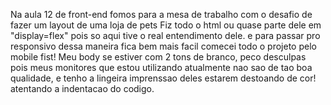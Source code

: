 Na aula 12 de front-end fomos para a mesa de trabalho com o desafio de fazer um layout de uma loja de pets
Fiz todo o html ou quase parte dele em "display=flex" pois so aqui tive o real entendimento dele.
e para passar pro responsivo dessa maneira fica bem mais facil
comecei todo o projeto pelo mobile fist!
Meu body se estiver com 2 tons de branco, peco desculpas pois meus monitores que estou utilizando atualmente  nao sao de tao boa qualidade, e tenho a lingeira imprenssao deles estarem destoando de cor!
atentando a indentacao do codigo. 